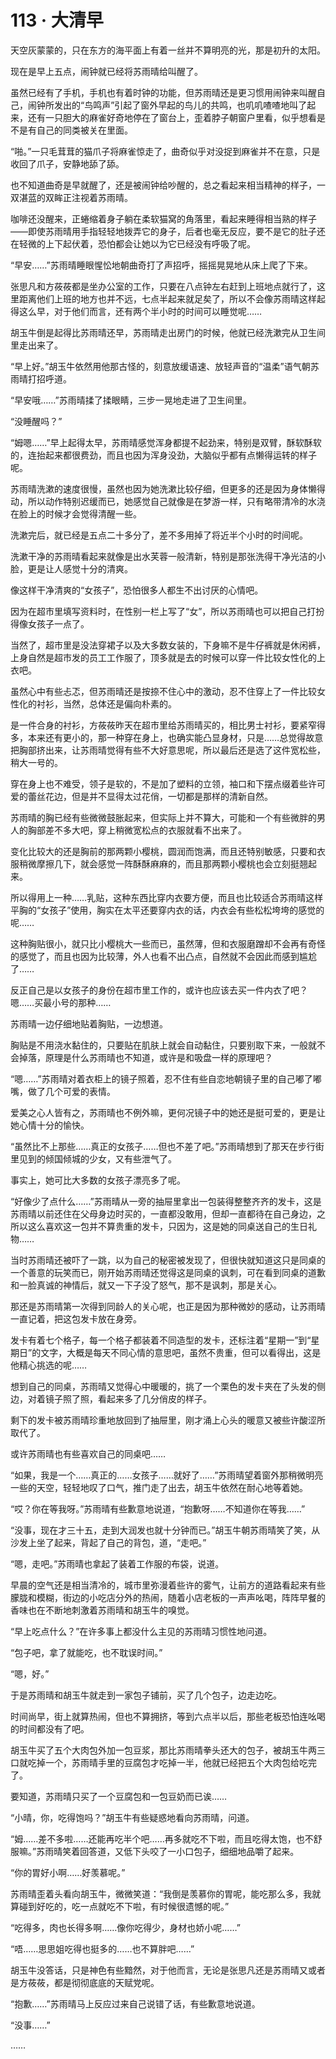 # 113 · 大清早

天空灰蒙蒙的，只在东方的海平面上有着一丝并不算明亮的光，那是初升的太阳。

现在是早上五点，闹钟就已经将苏雨晴给叫醒了。

虽然已经有了手机，手机也有着时钟的功能，但苏雨晴还是更习惯用闹钟来叫醒自己，闹钟所发出的“鸟鸣声”引起了窗外早起的鸟儿的共鸣，也叽叽喳喳地叫了起来，还有一只胆大的麻雀好奇地停在了窗台上，歪着脖子朝窗户里看，似乎想看是不是有自己的同类被关在里面。

“啪。”一只毛茸茸的猫爪子将麻雀惊走了，曲奇似乎对没捉到麻雀并不在意，只是收回了爪子，安静地舔了舔。

也不知道曲奇是早就醒了，还是被闹钟给吵醒的，总之看起来相当精神的样子，一双湛蓝的双眸正注视着苏雨晴。

咖啡还没醒来，正蜷缩着身子躺在柔软猫窝的角落里，看起来睡得相当熟的样子——即使苏雨晴用手指轻轻地拨弄它的身子，后者也毫无反应，要不是它的肚子还在轻微的上下起伏着，恐怕都会让她以为它已经没有呼吸了呢。

“早安……”苏雨晴睡眼惺忪地朝曲奇打了声招呼，摇摇晃晃地从床上爬了下来。

张思凡和方莜莜都是坐办公室的工作，只要在八点钟左右赶到上班地点就行了，这里距离他们上班的地方也并不远，七点半起来就足矣了，所以不会像苏雨晴这样起得这么早，对于他们而言，还有两个半小时的时间可以睡觉呢……

胡玉牛倒是起得比苏雨晴还早，苏雨晴走出房门的时候，他就已经洗漱完从卫生间里走出来了。

“早上好。”胡玉牛依然用他那古怪的，刻意放缓语速、放轻声音的“温柔”语气朝苏雨晴打招呼道。

“早安哦……”苏雨晴揉了揉眼睛，三步一晃地走进了卫生间里。

“没睡醒吗？”

“姆嗯……”早上起得太早，苏雨晴感觉浑身都提不起劲来，特别是双臂，酥软酥软的，连抬起来都很费劲，而且也因为浑身没劲，大脑似乎都有点懒得运转的样子呢。

苏雨晴洗漱的速度很慢，虽然也因为她洗漱比较仔细，但更多的还是因为身体懒得动，所以动作特别迟缓而已，她感觉自己就像是在梦游一样，只有略带清冷的水浇在脸上的时候才会觉得清醒一些。

洗漱完后，就已经是五点二十多分了，差不多用掉了将近半个小时的时间呢。

洗漱干净的苏雨晴看起来就像是出水芙蓉一般清新，特别是那张洗得干净光洁的小脸，更是让人感觉十分的清爽。

像这样干净清爽的“女孩子”，恐怕很多人都生不出讨厌的心情吧。

因为在超市里填写资料时，在性别一栏上写了“女”，所以苏雨晴也可以把自己打扮得像女孩子一点了。

当然了，超市里是没法穿裙子以及大多数女装的，下身嘛不是牛仔裤就是休闲裤，上身自然是超市发的员工工作服了，顶多就是去的时候可以穿一件比较女性化的上衣吧。

虽然心中有些忐忑，但苏雨晴还是按捺不住心中的激动，忍不住穿上了一件比较女性化的衬衫，当然，总体还是偏向朴素的。

是一件合身的衬衫，方莜莜昨天在超市里给苏雨晴买的，相比男士衬衫，要紧窄得多，本来还有更小的，那一种穿在身上，也确实能凸显身材，只是……总觉得故意把胸部挤出来，让苏雨晴觉得有些不大好意思呢，所以最后还是选了这件宽松些，稍大一号的。

穿在身上也不难受，领子是软的，不是加了塑料的立领，袖口和下摆点缀着些许可爱的蕾丝花边，但是并不显得太过花俏，一切都是那样的清新自然。

苏雨晴的胸已经有些微微鼓胀起来，但实际上并不算大，可能和一个有些微胖的男人的胸部差不多大吧，穿上稍微宽松点的衣服就看不出来了。

变化比较大的还是胸前的那两颗小樱桃，圆润而饱满，而且还特别敏感，只要和衣服稍微摩擦几下，就会感觉一阵酥酥麻麻的，而且那两颗小樱桃也会立刻挺翘起来。

所以得用上一种……乳贴，这种东西比穿内衣要方便，而且也比较适合苏雨晴这样平胸的“女孩子”使用，胸实在太平还要穿内衣的话，内衣会有些松松垮垮的感觉的呢……

这种胸贴很小，就只比小樱桃大一些而已，虽然薄，但和衣服磨蹭却不会再有奇怪的感觉了，而且也因为比较薄，外人也看不出凸点，自然就不会因此而感到尴尬了……

反正自己是以女孩子的身份在超市里工作的，或许也应该去买一件内衣了吧？嗯……买最小号的那种……

苏雨晴一边仔细地贴着胸贴，一边想道。

胸贴是不用浇水黏住的，只要贴在肌肤上就会自动黏住，只要别取下来，一般就不会掉落，原理是什么苏雨晴也不知道，或许是和吸盘一样的原理吧？

“嗯……”苏雨晴对着衣柜上的镜子照着，忍不住有些自恋地朝镜子里的自己嘟了嘟嘴，做了几个可爱的表情。

爱美之心人皆有之，苏雨晴也不例外嘛，更何况镜子中的她还是挺可爱的，更是让她心情十分的愉快。

“虽然比不上那些……真正的女孩子……但也不差了吧。”苏雨晴想到了那天在步行街里见到的倾国倾城的少女，又有些泄气了。

事实上，她可比大多数的女孩子漂亮多了呢。

“好像少了点什么……”苏雨晴从一旁的抽屉里拿出一包装得整整齐齐的发卡，这是苏雨晴以前还住在父母身边时买的，一直都没敢用，但却一直都待在自己身边，之所以这么喜欢这一包并不算贵重的发卡，只因为，这是她的同桌送自己的生日礼物……

当时苏雨晴还被吓了一跳，以为自己的秘密被发现了，但很快就知道这只是同桌的一个善意的玩笑而已，刚开始苏雨晴还觉得这是同桌的讽刺，可在看到同桌的道歉和一脸真诚的神情后，就又一下子没了怒气，那不是讽刺，那是关心。

那还是苏雨晴第一次得到同龄人的关心呢，也正是因为那种微妙的感动，让苏雨晴一直记着，把这包发卡放在身旁。

发卡有着七个格子，每一个格子都装着不同造型的发卡，还标注着“星期一”到“星期日”的文字，大概是每天不同心情的意思吧，虽然不贵重，但可以看得出，这是他精心挑选的呢……

想到自己的同桌，苏雨晴又觉得心中暖暖的，挑了一个栗色的发卡夹在了头发的侧边，对着镜子照了照，看起来多了几分俏皮的样子。

剩下的发卡被苏雨晴珍重地放回到了抽屉里，刚才涌上心头的暖意又被些许酸涩所取代了。

或许苏雨晴也有些喜欢自己的同桌吧……

“如果，我是一个……真正的……女孩子……就好了……”苏雨晴望着窗外那稍微明亮一些的天空，轻轻地叹了口气，推门走了出去，胡玉牛依然在耐心地等着她。

“哎？你在等我呀。”苏雨晴有些歉意地说道，“抱歉呀……不知道你在等我……”

“没事，现在才三十五，走到大润发也就十分钟而已。”胡玉牛朝苏雨晴笑了笑，从沙发上坐了起来，背起了自己的背包，道，“走吧。”

“嗯，走吧。”苏雨晴也拿起了装着工作服的布袋，说道。

早晨的空气还是相当清冷的，城市里弥漫着些许的雾气，让前方的道路看起来有些朦胧和模糊，街边的小吃店分外的热闹，随着小店老板的一声声吆喝，阵阵早餐的香味也在不断地刺激着苏雨晴和胡玉牛的嗅觉。

“早上吃点什么？”在许多事上都没什么主见的苏雨晴习惯性地问道。

“包子吧，拿了就能吃，也不耽误时间。”

“嗯，好。”

于是苏雨晴和胡玉牛就走到一家包子铺前，买了几个包子，边走边吃。

时间尚早，街上就算热闹，但也不算拥挤，等到六点半以后，那些老板恐怕连吆喝的时间都没有了吧。

胡玉牛买了五个大肉包外加一包豆浆，那比苏雨晴拳头还大的包子，被胡玉牛两三口就吃掉一个，苏雨晴手里的豆腐包才吃掉一半，他就已经把五个大肉包给吃完了。

要知道，苏雨晴只买了一个豆腐包和一包豆奶而已诶……

“小晴，你，吃得饱吗？”胡玉牛有些疑惑地看向苏雨晴，问道。

“姆……差不多啦……还能再吃半个吧……再多就吃不下啦，而且吃得太饱，也不舒服嘛。”苏雨晴笑着回答道，又低下头咬了一小口包子，细细地品嚼了起来。

“你的胃好小啊……好羡慕呢。”

苏雨晴歪着头看向胡玉牛，微微笑道：“我倒是羡慕你的胃呢，能吃那么多，我就算碰到好吃的，吃一点就吃不下啦，有时候很遗憾的呢。”

“吃得多，肉也长得多啊……像你吃得少，身材也娇小呢……”

“唔……思思姐吃得也挺多的……也不算胖吧……”

胡玉牛没答话，只是神色有些黯然，对于他而言，无论是张思凡还是苏雨晴又或者是方莜莜，都是彻彻底底的天赋党呢。

“抱歉……”苏雨晴马上反应过来自己说错了话，有些歉意地说道。

“没事……”

……
